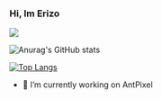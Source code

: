 ### Hi, Im Erizo

![](https://komarev.com/ghpvc/?username=Erizo-the-creator&color=blue&style=flat)

![Anurag's GitHub stats](https://github-readme-stats.vercel.app/api?username=Erizo-the-creator&show_icons=true&theme=radical)

[![Top Langs](https://github-readme-stats.vercel.app/api/top-langs/?username=Erizo-the-creator&layout=compact)](https://github.com/Erizo-the-creator/github-readme-stats)

- 🔭 I’m currently working on AntPixel




